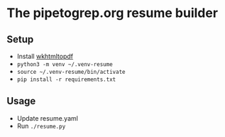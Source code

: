 # The pipetogrep.org resume builder

## Setup
* Install [wkhtmltopdf](https://wkhtmltopdf.org/)
* `python3 -m venv ~/.venv-resume`
* `source ~/.venv-resume/bin/activate`
* `pip install -r requirements.txt`

## Usage
* Update resume.yaml
* Run `./resume.py`
